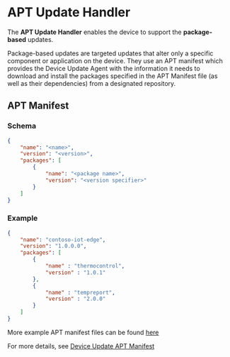# APT Update Handler

The **APT Update Handler** enables the device to support the **package-based** updates.

Package-based updates are targeted updates that alter only a specific component or application on the device. They use an APT manifest which provides the Device Update Agent with the information it needs to download and install the packages specified in the APT Manifest file (as well as their dependencies) from a designated repository.

## APT Manifest

### Schema

````json
{
    "name": "<name>",
    "version": "<version>",
    "packages": [
        {
            "name": "<package name>",
            "version": "<version specifier>"
        }
    ]
}
````

### Example

````json
{
    "name": "contoso-iot-edge",
    "version": "1.0.0.0",
    "packages": [
        {
            "name" : "thermocontrol",
            "version" : "1.0.1"
        },
        {
            "name" : "tempreport",
            "version" : "2.0.0"
        }
    ]
}
````

More example APT manifest files can be found [here](../../../docs/sample-artifacts/)

For more details, see [Device Update APT Manifest](https://docs.microsoft.com/en-us/azure/iot-hub-device-update/device-update-apt-manifest)
